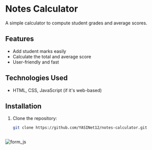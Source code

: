 
# Notes Calculator  

A simple calculator to compute student grades and average scores.  

## Features  
- Add student marks easily  
- Calculate the total and average score  
- User-friendly and fast  

##  Technologies Used  
- HTML, CSS, JavaScript (if it's web-based)  
 
##  Installation  
1. Clone the repository:  
   ```bash
   git clone https://github.com/YASINet12/notes-calculator.git


   
![form_js](https://github.com/user-attachments/assets/f9ea0536-8f73-4f2c-bd70-dcd7d3d2fbe1)



